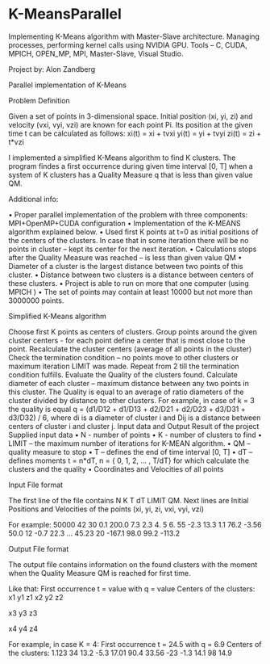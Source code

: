 # K-MeansParallel
Implementing K-Means algorithm with Master-Slave architecture. Managing processes, performing kernel calls using NVIDIA GPU. Tools – C, CUDA, MPICH, OPEN_MP, MPI, Master-Slave, Visual Studio.

Project by: Alon Zandberg

Parallel implementation of K-Means

Problem Definition

Given a set of points in 3-dimensional space. Initial position (xi, yi, zi) and velocity (vxi, vyi, vzi) are known for each point Pi. Its position at the given time t can be calculated as follows: xi(t) = xi + tvxi yi(t) = yi + tvyi zi(t) = zi + t*vzi

I implemented a simplified K-Means algorithm to find K clusters. The program findes a first occurrence during given time interval [0, T] when a system of K clusters has a Quality Measure q that is less than given value QM.

Additional info:

• Proper parallel implementation of the problem with three components: MPI+OpenMP+CUDA configuration 
• Implementation of the K-MEANS algorithm explained below.
• Used first K points at t=0 as initial positions of the centers of the clusters. In case that in some iteration there will be no points in cluster – kept its center for the next iteration. 
• Calculations stops after the Quality Measure was reached – is less than given value QM 
• Diameter of a cluster is the largest distance between two points of this cluster. 
• Distance between two clusters is a distance between centers of these clusters. 
• Project is able to run on more that one computer (using MPICH ) • The set of points may contain at least 10000 but not more than 3000000 points.

Simplified K-Means algorithm

Choose first K points as centers of clusters.
Group points around the given cluster centers - for each point define a center that is most close to the point.
Recalculate the cluster centers (average of all points in the cluster)
Check the termination condition – no points move to other clusters or maximum iteration LIMIT was made.
Repeat from 2 till the termination condition fulfills.
Evaluate the Quality of the clusters found. Calculate diameter of each cluster – maximum distance between any two points in this cluster. 
The Quality is equal to an average of ratio diameters of the cluster divided by distance to other clusters. 
For example, in case of k = 3 the quality is equal q = (d1/D12 + d1/D13 + d2/D21 + d2/D23 + d3/D31 + d3/D32) / 6, where di is a diameter of cluster i and Dij is a distance between centers of cluster i and cluster j.
Input data and Output Result of the project Supplied input data 
• N - number of points 
• K - number of clusters to find 
• LIMIT – the maximum number of iterations for K-MEAN algorithm. 
• QM – quality measure to stop 
• T – defines the end of time interval [0, T] 
• dT – defines moments t = n*dT, n = { 0, 1, 2, … , T/dT} for which calculate the clusters and the quality • Coordinates and Velocities of all points

Input File format

The first line of the file contains N K T dT LIMIT QM.
Next lines are Initial Positions and Velocities of the points (xi, yi, zi, vxi, vyi, vzi)

For example: 50000 42 30 0.1 200.0 7.3 2.3 4. 5 6. 55 -2.3 13.3 1.1 76.2 -3.56 50.0 12 -0.7 22.3 … 45.23 20 -167.1 98.0 99.2 -113.2

Output File format

The output file contains information on the found clusters with the moment when the Quality Measure QM is reached for first time.

Like that: First occurrence t = value with q = value Centers of the clusters: x1 y1 z1 x2 y2 z2

x3 y3 z3

x4 y4 z4

For example, in case K = 4: First occurrence t = 24.5 with q = 6.9 Centers of the clusters: 1.123 34 13.2 -5.3 17.01 90.4 33.56 -23 -1.3 14.1 98 14.9
